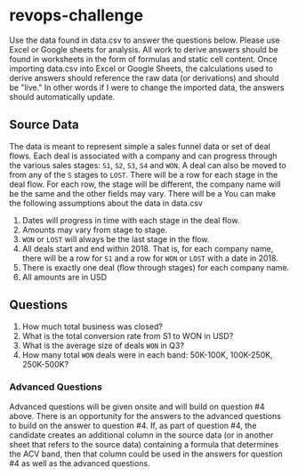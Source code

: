# revops-challenge

Use the data found in data.csv to answer the questions below.  Please use Excel or Google sheets for analysis.  All work to derive answers should be found in worksheets in the form of formulas and static cell content.  Once importing data.csv into Excel or Google Sheets, the calculations used to derive answers should reference the raw data (or derivations) and should be "live." In other words if I were to change the imported data, the answers should automatically update.

## Source Data

The data is meant to represent simple a sales funnel data or set of deal flows.  Each deal is associated with a company and can progress through the various sales stages: `S1`, `S2`, `S3`, `S4` and `WON`.  A deal can also be moved to from any of the `S` stages to `LOST`. There will be a row for each stage in the deal flow.  For each row, the stage will be different, the company name will be the same and the other fields may vary.  There will be a You can make the following assumptions about the data in data.csv

  1. Dates will progress in time with each stage in the deal flow.
  2. Amounts may vary from stage to stage.
  3. `WON` or `LOST` will always be the last stage in the flow.
  4. All deals start and end within 2018.  That is, for each company name, there will be a row for `S1` and a row for `WON` or `LOST` with a date in 2018.
  5. There is exactly one deal (flow through stages) for each company name.
  6. All amounts are in USD

## Questions
  1. How much total business was closed?
  2. What is the total conversion rate from S1 to WON in USD?
  3. What is the average size of deals `WON` in Q3?
  4. How many total `WON` deals were in each band: 50K-100K, 100K-250K, 250K-500K?

### Advanced Questions
Advanced questions will be given onsite and will build on question #4 above.  There is an opportunity for the answers to the advanced questions to build on the answer to question #4.  If, as part of question #4, the candidate creates an additional column in the source data (or in another sheet that refers to the source data) containing a formula that determines the ACV band, then that column could be used in the answers for question #4 as well as the advanced questions.

